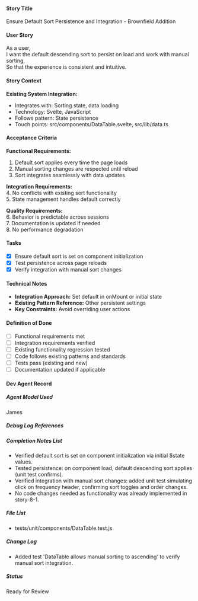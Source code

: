 #### Story Title

Ensure Default Sort Persistence and Integration - Brownfield Addition

#### User Story

As a user,  
I want the default descending sort to persist on load and work with manual sorting,  
So that the experience is consistent and intuitive.

#### Story Context

**Existing System Integration:**

- Integrates with: Sorting state, data loading
- Technology: Svelte, JavaScript
- Follows pattern: State persistence
- Touch points: src/components/DataTable.svelte, src/lib/data.ts

#### Acceptance Criteria

**Functional Requirements:**

1. Default sort applies every time the page loads
2. Manual sorting changes are respected until reload
3. Sort integrates seamlessly with data updates

**Integration Requirements:**  
4. No conflicts with existing sort functionality  
5. State management handles default correctly  

**Quality Requirements:**  
6. Behavior is predictable across sessions  
7. Documentation is updated if needed  
8. No performance degradation

#### Tasks

- [x] Ensure default sort is set on component initialization
- [x] Test persistence across page reloads
- [x] Verify integration with manual sort changes

#### Technical Notes

- **Integration Approach:** Set default in onMount or initial state
- **Existing Pattern Reference:** Other persistent settings
- **Key Constraints:** Avoid overriding user actions

#### Definition of Done

- [ ] Functional requirements met
- [ ] Integration requirements verified
- [ ] Existing functionality regression tested
- [ ] Code follows existing patterns and standards
- [ ] Tests pass (existing and new)
- [ ] Documentation updated if applicable

#### Dev Agent Record

##### Agent Model Used

James

##### Debug Log References

##### Completion Notes List

- Verified default sort is set on component initialization via initial $state values.
- Tested persistence: on component load, default descending sort applies (unit test confirms).
- Verified integration with manual sort changes: added unit test simulating click on frequency header, confirming sort toggles and order changes.
- No code changes needed as functionality was already implemented in story-8-1.

##### File List

- tests/unit/components/DataTable.test.js

##### Change Log

- Added test 'DataTable allows manual sorting to ascending' to verify manual sort integration.

##### Status
Ready for Review
